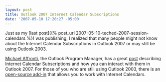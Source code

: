 ```yaml
---
layout: post
title: Outlook 2007 Internet Calendar Subscriptions
date: '2007-05-10 17:20:27 -05:00'
---
```


Just as my [last post]({% post_url 2007-05-10-teched-2007-session-calendars %}) was publishing, I realized that many people might not know about the Internet Calendar Subscriptions in Outlook 2007 or may still be using Outlook 2003.

[Michael Affronti](http://blogs.msdn.com/michael_affronti/default.aspx), the Outlook Program Manager, has a great [post](http://blogs.msdn.com/michael_affronti/archive/2006/05/10/594986.aspx) describing Internet Calendar Subscriptions and how you can interact with them in Outlook 2007. For those of you who are still using Outlook 2003, there is an [open-source add-in](http://sourceforge.net/projects/remotecalendars) that allows you to work with Internet Calendars.
